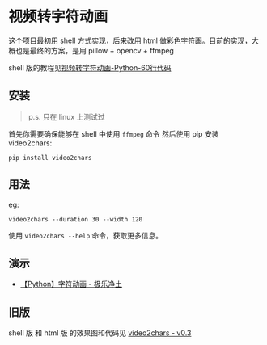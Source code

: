 # 视频转字符动画

这个项目最初用 shell 方式实现，后来改用 html 做彩色字符画。目前的实现，大概也是最终的方案，是用 pillow + opencv + ffmpeg

shell 版的教程见[视频转字符动画-Python-60行代码](http://www.cnblogs.com/kirito-c/p/5971988.html)

## 安装
>p.s. 只在 linux 上测试过

首先你需要确保能够在 shell 中使用 `ffmpeg` 命令
然后使用 pip 安装 video2chars:
```
pip install video2chars
```

## 用法

eg: 
```
video2chars --duration 30 --width 120
```

使用 `video2chars --help` 命令，获取更多信息。

## 演示

- [【Python】字符动画 - 极乐净土](https://www.bilibili.com/video/av30469888/)

## 旧版

shell 版 和 html 版 的效果图和代码见 [video2chars - v0.3](https://github.com/yuansuye/video2chars/tree/v0.3)

